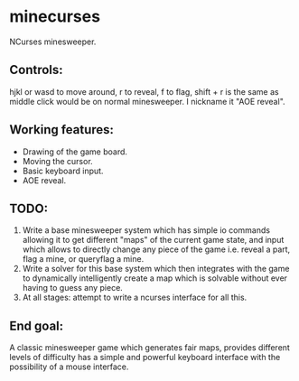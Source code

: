 minecurses
==========

NCurses minesweeper.

Controls:
---------
hjkl or wasd to move around, r to reveal, f to flag, shift + r is the same as middle click would be on normal minesweeper. I nickname it "AOE reveal".

Working features:
-----------------
* Drawing of the game board.
* Moving the cursor.
* Basic keyboard input.
* AOE reveal.

TODO:
-----
1. Write a base minesweeper system which has simple io commands allowing it to get different "maps" of the current game state, and input which allows to directly change any piece of the game i.e. reveal a part, flag a mine, or queryflag a mine.
2. Write a solver for this base system which then integrates with the game to dynamically intelligently create a map which is solvable without ever having to guess any piece.
3. At all stages: attempt to write a ncurses interface for all this.

End goal:
---------
A classic minesweeper game which generates fair maps, provides different levels of difficulty has a simple and powerful keyboard interface with the possibility of a mouse interface.
